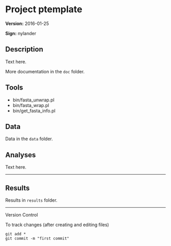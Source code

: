 # Project ptemplate

**Version:** 2016-01-25

**Sign:** nylander

## Description

Text here.

More documentation in the `doc` folder.

## Tools

* bin/fasta_unwrap.pl
* bin/fasta_wrap.pl
* bin/get_fasta_info.pl

## Data

Data in the `data` folder.

## Analyses

Text here.

---

## Results

Results in `results` folder.

---

Version Control

To track changes (after creating and editing files)

    git add *
    git commit -m "first commit"

